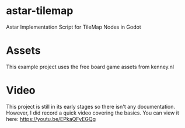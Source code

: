 # astar-tilemap
Astar Implementation Script for TileMap Nodes in Godot

# Assets
This example project uses the free board game assets from kenney.nl

# Video
This project is still in its early stages so there isn't any documentation. However, I did record a quick video covering the basics. You can view it here: https://youtu.be/EPkaQFyEGQg
